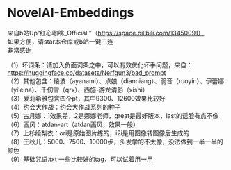 # NovelAI-Embeddings

来自b站Up“红心咖啡_Official ”（https://space.bilibili.com/13450091）<br>
如果方便，请star本仓库或b站一键三连<br>
非常感谢<br>

（1）坏词条：请加入负面词条之中，可以有效优化坏手问题，来自：https://huggingface.co/datasets/Nerfgun3/bad_prompt <br>
（2）其他包含：绫波（ayanami）、点娘（dianniang）、弱音（ruoyin）、伊蕾娜（yileina）、千仞雪（qrx）、西施-游龙清影（xishi）<br>
（3）爱莉希雅包含四个pt，其中9300、12600效果比较好<br>
（4）约会大作战：约会大作战系列的种子<br>
（5）古月娜：1效果差，2是娜娜老师，great是最好版本，last的话脸有点不像<br>
（6）画风：atdan-art（atdan画风，效果一般）<br>
（7）上杉绘梨衣：ori是原始图片练的，i2i是用图像转图像后生成的<br>
（8）王秋儿：5000、7500、10000步，头发学的不太像，没法做到一半一半的颜色<br>
（9）基础咒语.txt 一些比较好的tag，可以试着用一用<br>
